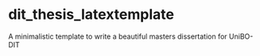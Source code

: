 # dit_thesis_latextemplate
A minimalistic template to write a beautiful masters dissertation for UniBO-DIT
